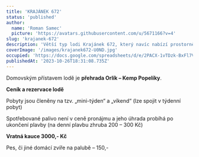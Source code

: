 ```yaml
---
title: 'KRAJÁNEK 672'
status: 'published'
author:
  name: 'Roman Samec'
  picture: 'https://avatars.githubusercontent.com/u/5671166?v=4'
slug: 'krajanek-672'
description: 'Větší typ lodi Krajánek 672, který navíc nabízí prostornější kajutu, vnitřní kormidelnu, a především větší opalovací palubu na přídi.'
coverImage: '/images/krajanek672-U0ND.jpg'
occupied: 'https://docs.google.com/spreadsheets/d/e/2PACX-1vTDzk-BxFl7VEWSIzluwDN4IsXvVILf3r3tTaqvxJhJKMN_xYeQeLinPou1RMBbRw/pubhtml?gid=144343434&single=true'
publishedAt: '2023-10-26T18:31:08.735Z'
---
```


Domovským přístavem lodě je **přehrada Orlík – Kemp Popelíky**.

**Ceník a rezervace lodě**

Pobyty jsou členěny na tzv. „mini-týden“ a „víkend“ (lze spojit v týdenní pobyt)

Spotřebované palivo není v ceně pronájmu a jeho úhrada probíhá po ukončení plavby (na denní plavbu zhruba 200 – 300 Kč)

**Vratná kauce 3000,- Kč**

Pes, či jiné domácí zvíře na palubě – 150,-

